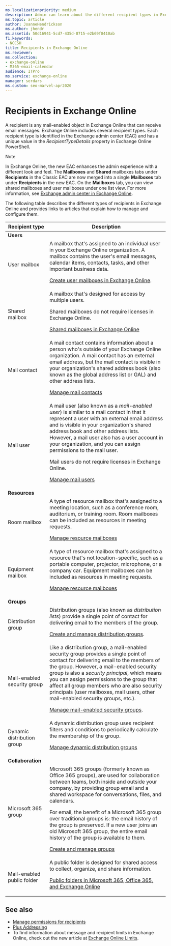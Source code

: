 ```yaml
---
ms.localizationpriority: medium
description: Admin can learn about the different recipient types in Exchange Online.
ms.topic: article
author: JoanneHendrickson
ms.author: jhendr
ms.assetid: 50d16941-5cd7-435d-8715-e2b69f8410ab
f1.keywords:
- NOCSH
title: Recipients in Exchange Online
ms.reviewer:
ms.collection:
- exchange-online
- M365-email-calendar
audience: ITPro
ms.service: exchange-online
manager: serdars
ms.custom: seo-marvel-apr2020
---
```


# Recipients in Exchange Online

A recipient is any mail-enabled object in Exchange Online that can receive email messages. Exchange Online includes several recipient types. Each recipient type is identified in the Exchange admin center (EAC) and has a unique value in the _RecipientTypeDetails_ property in Exchange Online PowerShell.

> [!NOTE]
> In Exchange Online, the new EAC enhances the admin experience with a different look and feel. The **Mailboxes** and **Shared** mailboxes tabs under **Recipients** in the Classic EAC are now merged into a single **Mailboxes** tab under **Recipients** in the new EAC. On the **Mailboxes** tab, you can view shared mailboxes and user mailboxes under one list view. For more information, see [Exchange admin center in Exchange Online](../exchange-admin-center.md).

The following table describes the different types of recipients in Exchange Online and provides links to articles that explain how to manage and configure them.

|Recipient type|Description|
|---|---|
|**Users**||
|User mailbox|A mailbox that's assigned to an individual user in your Exchange Online organization. A mailbox contains the user's email messages, calendar items, contacts, tasks, and other important business data. <p> [Create user mailboxes in Exchange Online](create-user-mailboxes.md).|
|Shared mailbox|A mailbox that's designed for access by multiple users. <p> Shared mailboxes do not require licenses in Exchange Online. <p> [Shared mailboxes in Exchange Online](../collaboration-exo/shared-mailboxes.md)|
|Mail contact|A mail contact contains information about a person who's outside of your Exchange Online organization. A mail contact has an external email address, but the mail contact is visible in your organization's shared address book (also known as the global address list or GAL) and other address lists. <p> [Manage mail contacts](manage-mail-contacts.md)|
|Mail user|A mail user (also known as a _mail-enabled user_) is similar to a mail contact in that it represent a user with an external email address and is visible in your organization's shared address book and other address lists. However, a mail user also has a user account in your organization, and you can assign permissions to the mail user. <p> Mail users do not require licenses in Exchange Online. <p> [Manage mail users](manage-mail-users.md)|
|**Resources**||
|Room mailbox|A type of resource mailbox that's assigned to a meeting location, such as a conference room, auditorium, or training room. Room mailboxes can be included as resources in meeting requests. <p> [Manage resource mailboxes](manage-resource-mailboxes.md)|
|Equipment mailbox|A type of resource mailbox that's assigned to a resource that's not location-specific, such as a portable computer, projector, microphone, or a company car. Equipment mailboxes can be included as resources in meeting requests. <p> [Manage resource mailboxes](manage-resource-mailboxes.md)|
|**Groups**||
|Distribution group|Distribution groups (also known as _distribution lists_) provide a single point of contact for delivering email to the members of the group. <p> [Create and manage distribution groups](manage-distribution-groups/manage-distribution-groups.md).|
|Mail-enabled security group|Like a distribution group, a mail-enabled security group provides a single point of contact for delivering email to the members of the group. However, a mail-enabled security group is also a _security principal_, which means you can assign permissions to the group that affect all group members who are also security principals (user mailboxes, mail users, other mail-enabled security groups, etc.). <p> [Manage mail-enabled security groups](manage-mail-enabled-security-groups.md).|
|Dynamic distribution group|A dynamic distribution group uses recipient filters and conditions to periodically calculate the membership of the group. <p> [Manage dynamic distribution groups](manage-dynamic-distribution-groups/manage-dynamic-distribution-groups.md)|
|**Collaboration**||
|Microsoft 365 group|Microsoft 365 groups (formerly known as Office 365 groups), are used for collaboration between teams, both inside and outside your company, by providing group email and a shared workspace for conversations, files, and calendars. <p> For email, the benefit of a Microsoft 365 group over traditional groups is: the email history of the group is preserved. If a new user joins an old Microsoft 365 group, the entire email history of the group is available to them. <p> [Create and manage groups](create-and-manage-groups.md)|
|Mail-enabled public folder|A public folder is designed for shared access to collect, organize, and share information. <p> [Public folders in Microsoft 365, Office 365, and Exchange Online](../collaboration-exo/public-folders/public-folders.md)|

## See also

- [Manage permissions for recipients](manage-permissions-for-recipients.md)
- [Plus Addressing](plus-addressing-in-exchange-online.md)
- To find information about message and recipient limits in Exchange Online, check out the new article at [Exchange Online Limits](/office365/servicedescriptions/exchange-online-service-description/exchange-online-limits).
